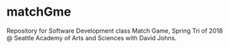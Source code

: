 # matchGme
Repository for Software Development class Match Game, Spring Tri of 2018 @ Seattle Academy of Arts and Sciences with David Johns.

